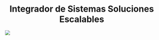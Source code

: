 <h1 align="center" id="title">Integrador de Sistemas Soluciones Escalables</h1>

![](https://github.com/VictorNikolai/PC4/blob/main/Imagenes/Ingenieria%20Inform%C3%A1tica.jpg)
